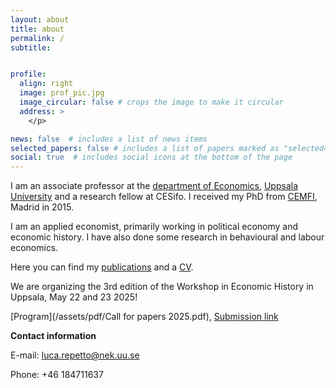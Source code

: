 ```yaml
---
layout: about
title: about
permalink: /
subtitle:


profile:
  align: right
  image: prof_pic.jpg
  image_circular: false # crops the image to make it circular
  address: >
    </p>

news: false  # includes a list of news items
selected_papers: false # includes a list of papers marked as "selected={true}"
social: true  # includes social icons at the bottom of the page
---
```


I am an associate professor at the [department of Economics](http://www.nek.uu.se), [Uppsala University](http://www.uu.se) and a research fellow at CESifo. I received my PhD from [CEMFI](http://www.cemfi.es), Madrid in 2015.

I am an applied economist, primarily working in political economy and economic history. I have also done some research in behavioural and labour economics. 

Here you can find my [publications](/research/) and a [CV](/assets/pdf/CV_Luca_Repetto.pdf).


We are organizing the 3rd edition of the Workshop in Economic History in Uppsala, May 22 and 23 2025!  

[Program](/assets/pdf/Call for papers 2025.pdf), 
[Submission link](https://docs.google.com/forms/d/e/1FAIpQLSfzVbAr-GIs53GOV__mEe4N3Ht-tARPE9Azl6gY7eny8TEKKA/viewform)


<b>Contact information</b>

E-mail: [luca.repetto@nek.uu.se](mailto:luca.repetto@nek.uu.se) 

Phone: +46 184711637

 

